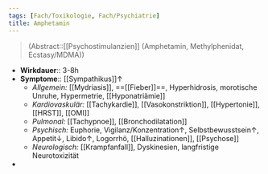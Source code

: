 ```yaml
---
tags: [Fach/Toxikologie, Fach/Psychiatrie]
title: Amphetamin
---
```

> (Abstract::[[Psychostimulanzien]] (Amphetamin, Methylphenidat, Ecstasy/MDMA))
- **Wirkdauer**:: 3-8h
- **Symptome**:: [[Sympathikus]]↑
	- *Allgemein:* [[Mydriasis]], ==[[Fieber]]==, Hyperhidrosis, morotische Unruhe, Hypermetrie, [[Hyponatriämie]]
	- *Kardiovaskulär:* [[Tachykardie]], [[Vasokonstriktion]], [[Hypertonie]], [[HRST]], [[OMI]]
	- *Pulmonal:* [[Tachypnoe]], [[Bronchodilatation]]
	- *Psychisch:* Euphorie, Vigilanz/Konzentration↑, Selbstbewusstsein↑, Appetit↓, Libido↑, Logorrhö, [[Halluzinationen]], [[Psychose]]
	- *Neurologisch:* [[Krampfanfall]], Dyskinesien, langfristige Neurotoxizität
- 